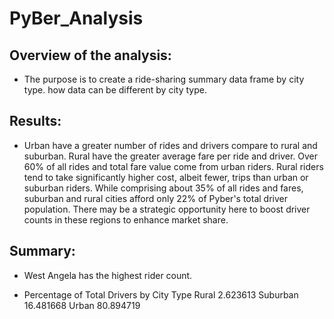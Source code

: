 # PyBer_Analysis
## Overview of the analysis:

- The purpose is to create a ride-sharing summary data frame by city type. how data can be different by city type.


## Results:

- Urban have a greater number of rides and drivers compare to rural and suburban. Rural have the greater average fare per ride and driver. Over 60% of all rides and total fare value come from urban riders. Rural riders tend to take significantly higher cost, albeit fewer, trips than urban or suburban riders. While comprising about 35% of all rides and fares, suburban and rural cities afford only 22% of Pyber's total driver population. There may be a strategic opportunity here to boost driver counts in these regions to enhance market share.



## Summary:
- West Angela has the highest rider count.

- Percentage of Total Drivers by City Type Rural 2.623613 Suburban 16.481668 Urban 80.894719
